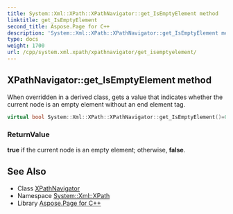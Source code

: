 ```yaml
---
title: System::Xml::XPath::XPathNavigator::get_IsEmptyElement method
linktitle: get_IsEmptyElement
second_title: Aspose.Page for C++
description: 'System::Xml::XPath::XPathNavigator::get_IsEmptyElement method. When overridden in a derived class, gets a value that indicates whether the current node is an empty element without an end element tag in C++.'
type: docs
weight: 1700
url: /cpp/system.xml.xpath/xpathnavigator/get_isemptyelement/
---
```

## XPathNavigator::get_IsEmptyElement method


When overridden in a derived class, gets a value that indicates whether the current node is an empty element without an end element tag.

```cpp
virtual bool System::Xml::XPath::XPathNavigator::get_IsEmptyElement()=0
```


### ReturnValue

**true** if the current node is an empty element; otherwise, **false**.

## See Also

* Class [XPathNavigator](../)
* Namespace [System::Xml::XPath](../../)
* Library [Aspose.Page for C++](../../../)
